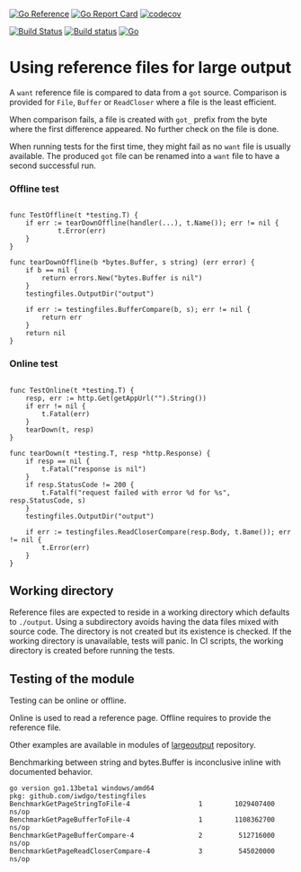 [![Go Reference](https://pkg.go.dev/badge/github.com/iwdgo/testingfiles.svg)](https://pkg.go.dev/github.com/iwdgo/testingfiles)
[![Go Report Card](https://goreportcard.com/badge/github.com/iwdgo/testingfiles)](https://goreportcard.com/report/github.com/iwdgo/testingfiles)
[![codecov](https://codecov.io/gh/iwdgo/testingfiles/branch/master/graph/badge.svg)](https://codecov.io/gh/iwdgo/testingfiles)

[![Build Status](https://api.cirrus-ci.com/github/iwdgo/testingfiles.svg)](https://cirrus-ci.com/github/iwdgo/testingfiles)
[![Build status](https://ci.appveyor.com/api/projects/status/eimlas99romrrro0?svg=true)](https://ci.appveyor.com/project/iwdgo/testingfiles)
[![Go](https://github.com/iwdgo/testingfiles/actions/workflows/go.yml/badge.svg)](https://github.com/iwdgo/testingfiles/actions/workflows/go.yml)

# Using reference files for large output

A `want` reference file is compared to data from a `got` source.
Comparison is provided for `File`, `Buffer` or `ReadCloser` where a file is the least efficient.

When comparison fails, a file is created with `got_` prefix from the byte where the first difference
appeared. No further check on the file is done.

When running tests for the first time, they might fail as no `want` file is usually available.
The produced `got` file can be renamed into a `want` file to have a second successful run.

### Offline test

```

func TestOffline(t *testing.T) {
	if err := tearDownOffline(handler(...), t.Name()); err != nil {
    		t.Error(err)
    }
}

func tearDownOffline(b *bytes.Buffer, s string) (err error) {
	if b == nil {
		return errors.New("bytes.Buffer is nil")
	}
	testingfiles.OutputDir("output")
	
	if err := testingfiles.BufferCompare(b, s); err != nil {
        return err
    }
    return nil
}

```

### Online test

```

func TestOnline(t *testing.T) {
	resp, err := http.Get(getAppUrl("").String())
	if err != nil {
		t.Fatal(err)
	}
	tearDown(t, resp)
}

func tearDown(t *testing.T, resp *http.Response) {
	if resp == nil {
		t.Fatal("response is nil")
	}
	if resp.StatusCode != 200 {
		t.Fatalf("request failed with error %d for %s", resp.StatusCode, s)
	}
	testingfiles.OutputDir("output")
	
	if err := testingfiles.ReadCloserCompare(resp.Body, t.Bame()); err != nil {
        t.Error(err)
    }
}

```

## Working directory

Reference files are expected to reside in a working directory which defaults to `./output`.
Using a subdirectory avoids having the data files mixed with source code.
The directory is not created but its existence is checked.
If the working directory is unavailable, tests will panic.
In CI scripts, the working directory is created before running the tests.

## Testing of the module

Testing can be online or offline.

Online is used to read a reference page. 
Offline requires to provide the reference file.

Other examples are available in modules of [largeoutput](https://github.com/iwdgo/largeoutput) repository.

Benchmarking between string and bytes.Buffer is inconclusive inline with documented behavior.

```
go version go1.13beta1 windows/amd64
pkg: github.com/iwdgo/testingfiles
BenchmarkGetPageStringToFile-4                 1        1029407400 ns/op
BenchmarkGetPageBufferToFile-4                 1        1108362700 ns/op
BenchmarkGetPageBufferCompare-4                2         512716000 ns/op
BenchmarkGetPageReadCloserCompare-4            3         545020000 ns/op
```
